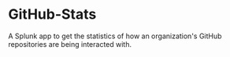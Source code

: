 # GitHub-Stats
A Splunk app to get the statistics of how an organization's GitHub repositories are being interacted with.
